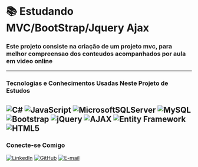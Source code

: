 # 📚 Estudando MVC/BootStrap/Jquery Ajax
### Este projeto consiste na criação de um projeto mvc, para melhor compreensao dos conteudos acompanhados por aula em video online
---
### Tecnologias e Conhecimentos Usadas Neste Projeto de Estudos
![C#](https://img.shields.io/badge/C%23-239120?style=for-the-badge&logo=c-sharp&logoColor=white)
![JavaScript](https://img.shields.io/badge/JavaScript-F7DF1E?style=for-the-badge&logo=javascript&logoColor=black)
![MicrosoftSQLServer](https://img.shields.io/badge/Microsoft%20SQL%20Server-CC2927?style=for-the-badge&logo=microsoft%20sql%20server&logoColor=white)
![MySQL](https://img.shields.io/badge/MySQL-4479A1?style=for-the-badge&logo=mysql&logoColor=white)
![Bootstrap](https://img.shields.io/badge/Bootstrap-563D7C?style=for-the-badge&logo=bootstrap&logoColor=white)
![jQuery](https://img.shields.io/badge/jQuery-0769AD?style=for-the-badge&logo=jquery&logoColor=white)
![AJAX](https://img.shields.io/badge/AJAX-0078D4?style=for-the-badge&logo=ajax&logoColor=white)
![Entity Framework](https://img.shields.io/badge/Entity%20Framework-7B8C2F?style=for-the-badge&logo=entity-framework&logoColor=white)
![HTML5](https://img.shields.io/badge/HTML5-E34F26?style=for-the-badge&logo=html5&logoColor=white)
---
### Conecte-se Comigo
[![LinkedIn](https://img.shields.io/badge/LinkedIn-0077B5?style=for-the-badge&logo=linkedin&logoColor=white)](https://www.linkedin.com/in/quesiasilva/)
[![GitHub](https://img.shields.io/badge/GitHub-100000?style=for-the-badge&logo=github&logoColor=white)](https://github.com/quesiavms)
[![E-mail](https://img.shields.io/badge/-Email-505050?style=for-the-badge&logo=microsoft-outlook&logoColor=007BFF)](mailto:quesiavirginia2806@gmail.com)
